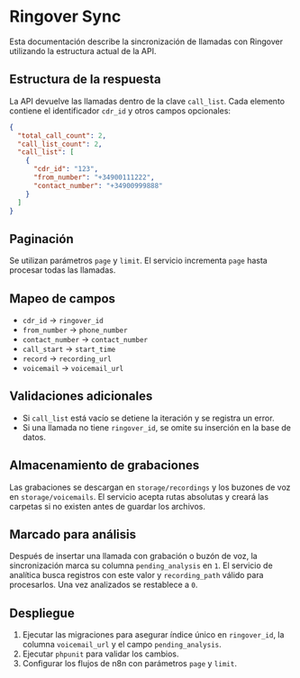 # Ringover Sync

Esta documentación describe la sincronización de llamadas con Ringover utilizando la estructura actual de la API.

## Estructura de la respuesta

La API devuelve las llamadas dentro de la clave `call_list`. Cada elemento contiene el identificador `cdr_id` y otros campos opcionales:

```json
{
  "total_call_count": 2,
  "call_list_count": 2,
  "call_list": [
    {
      "cdr_id": "123",
      "from_number": "+34900111222",
      "contact_number": "+34900999888"
    }
  ]
}
```

## Paginación

Se utilizan parámetros `page` y `limit`. El servicio incrementa `page` hasta procesar todas las llamadas.

## Mapeo de campos

- `cdr_id` → `ringover_id`
- `from_number` → `phone_number`
- `contact_number` → `contact_number`
- `call_start` → `start_time`
- `record` → `recording_url`
- `voicemail` → `voicemail_url`

## Validaciones adicionales

- Si `call_list` está vacío se detiene la iteración y se registra un error.
- Si una llamada no tiene `ringover_id`, se omite su inserción en la base de datos.

## Almacenamiento de grabaciones

Las grabaciones se descargan en `storage/recordings` y los buzones de voz en
`storage/voicemails`. El servicio acepta rutas absolutas y creará las carpetas
si no existen antes de guardar los archivos.

## Marcado para análisis

Después de insertar una llamada con grabación o buzón de voz, la sincronización
marca su columna `pending_analysis` en `1`. El servicio de analítica busca
registros con este valor y `recording_path` válido para procesarlos. Una vez
analizados se restablece a `0`.

## Despliegue

1. Ejecutar las migraciones para asegurar índice único en `ringover_id`, la
   columna `voicemail_url` y el campo `pending_analysis`.
2. Ejecutar `phpunit` para validar los cambios.
3. Configurar los flujos de n8n con parámetros `page` y `limit`.
